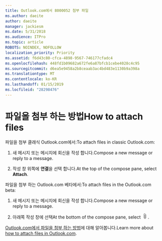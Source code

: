 ```yaml
---
title: Outlook.com에서 8000052 첨부 파일
ms.author: daeite
author: daeite
manager: jackiesm
ms.date: 5/31/2018
ms.audience: ITPro
ms.topic: article
ROBOTS: NOINDEX, NOFOLLOW
localization_priority: Priority
ms.assetid: f6d43c80-cfca-4898-9567-746177cfadc4
ms.openlocfilehash: 448fd1b09682a672fe6a87bfcb1cebe4028c4c95
ms.sourcegitcommit: d6ea5e9458a2b8ceaab3ac4bd483e1130b9a398a
ms.translationtype: MT
ms.contentlocale: ko-KR
ms.lasthandoff: 01/15/2019
ms.locfileid: "28298476"
---
```

# <a name="how-to-attach-files"></a><span data-ttu-id="c1c6b-102">파일을 첨부 하는 방법</span><span class="sxs-lookup"><span data-stu-id="c1c6b-102">How to attach files</span></span>

<span data-ttu-id="c1c6b-103">파일을 첨부 클래식 Outlook.com에서:</span><span class="sxs-lookup"><span data-stu-id="c1c6b-103">To attach files in classic Outlook.com:</span></span>
  
1. <span data-ttu-id="c1c6b-104">새 메시지 또는 메시지에 회신을 작성 합니다.</span><span class="sxs-lookup"><span data-stu-id="c1c6b-104">Compose a new message or reply to a message.</span></span>
    
2. <span data-ttu-id="c1c6b-105">작성 창 위쪽에 **연결**을 선택 합니다.</span><span class="sxs-lookup"><span data-stu-id="c1c6b-105">At the top of the compose pane, select **Attach**.</span></span> 
    
<span data-ttu-id="c1c6b-106">파일을 첨부 하는 Outlook.com 베타에서:</span><span class="sxs-lookup"><span data-stu-id="c1c6b-106">To attach files in the Outlook.com beta:</span></span>
  
1. <span data-ttu-id="c1c6b-107">새 메시지 또는 메시지에 회신을 작성 합니다.</span><span class="sxs-lookup"><span data-stu-id="c1c6b-107">Compose a new message or reply to a message.</span></span>
    
2. <span data-ttu-id="c1c6b-108">아래쪽 작성 창에 선택</span><span class="sxs-lookup"><span data-stu-id="c1c6b-108">At the bottom of the compose pane, select</span></span> ![연결](media/da223d01-5fe6-448c-a3a3-e2b5262da4b9.png)<span data-ttu-id="c1c6b-110">.</span><span class="sxs-lookup"><span data-stu-id="c1c6b-110"></span></span>
    
<span data-ttu-id="c1c6b-111">[Outlook.com에서 파일을 첨부 하는 방법](https://go.microsoft.com/fwlink/p/?linkid=2001702&amp;clcid=0x409)에 대해 알아봅니다.</span><span class="sxs-lookup"><span data-stu-id="c1c6b-111">Learn more about [how to attach files in Outlook.com](https://go.microsoft.com/fwlink/p/?linkid=2001702&amp;clcid=0x409).</span></span>
  

